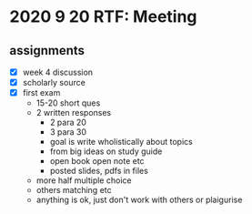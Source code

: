 # 2020 9 20 RTF: Meeting

## assignments

- [x] week 4 discussion 
- [x] scholarly source
- [x] first exam
  - 15-20 short ques
  - 2 written responses
    - 2 para 20
    - 3 para 30
    - goal is write wholistically about topics
    - from big ideas on study guide
    - open book open note etc
    - posted slides, pdfs in files
  - more half multiple choice
  - others matching etc
  - anything is ok, just don't work with others or plaigurise